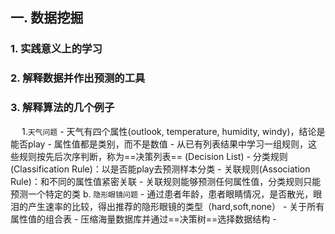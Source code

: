 ## 一. 数据挖掘
### 1. 实践意义上的学习
### 2. 解释数据并作出预测的工具
### 3. 解释算法的几个例子
　	1.` 天气问题 `
		- 天气有四个属性(outlook, temperature, humidity, windy)，结论是能否play
		- 属性值都是类别，而不是数值
		- 从已有列表结果中学习一组规则，这些规则按先后次序判断，称为==决策列表== (Decision List)
		- 分类规则(Classification Rule)：以是否能play去预测样本分类
		- 关联规则(Association Rule)：和不同的属性值紧密关联
		- 关联规则能够预测任何属性值，分类规则只能预测一个特定的类
	b. `隐形眼镜问题`
		- 通过患者年龄，患者眼睛情况，是否散光，眼泪的产生速率的比较，得出推荐的隐形眼镜的类型（hard,soft,none）
		- 关于所有属性值的组合表
		- 压缩海量数据库并通过==决策树==选择数据结构
		- 